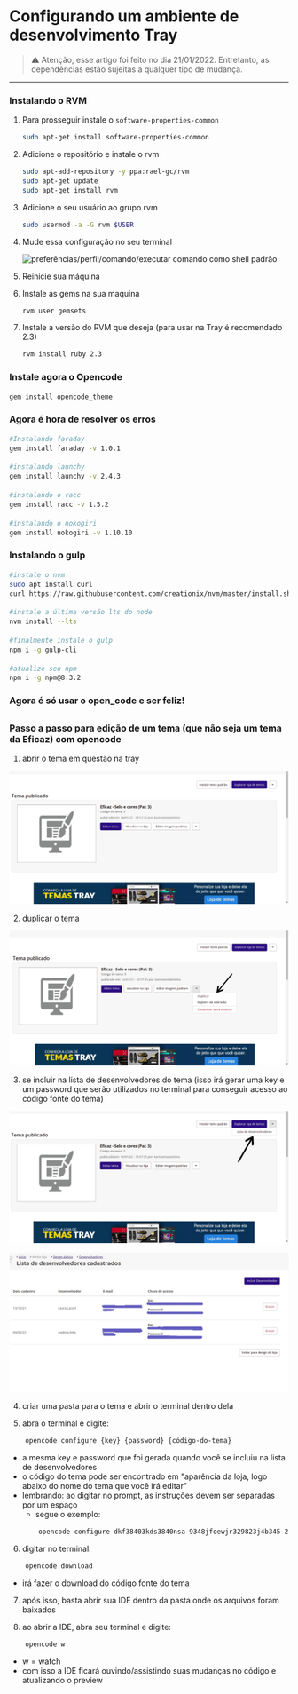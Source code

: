 # Configurando um ambiente de desenvolvimento Tray

> ⚠️ Atenção, esse artigo foi feito no dia 21/01/2022. Entretanto, as dependências estão sujeitas a qualquer tipo de mudança.
> 

---

### Instalando o RVM

1. Para prosseguir instale o `software-properties-common`
    
    ```bash
    sudo apt-get install software-properties-common
    ```
    
2. Adicione o repositório e instale o rvm
    
    ```bash
    sudo apt-add-repository -y ppa:rael-gc/rvm
    sudo apt-get update
    sudo apt-get install rvm
    ```
    
3. Adicione o seu usuário ao grupo rvm
    
    ```bash
    sudo usermod -a -G rvm $USER
    ```
    
4. Mude essa configuração no seu terminal
    
    ![preferências/perfil/comando/executar comando como shell padrão](https://github.com/joaby-eficaz/configurando-ambiente-tray/blob/main/Group%206.png)
    
5. Reinicie sua máquina
6. Instale as gems na sua maquina
    
    ```bash
    rvm user gemsets
    ```
    
7. Instale a versão do RVM que deseja (para usar na Tray é recomendado 2.3)
    
    ```bash
    rvm install ruby 2.3
    ```
    

### Instale agora o Opencode

```bash
gem install opencode_theme
```

### Agora é hora de resolver os erros

```bash
#Instalando faraday
gem install faraday -v 1.0.1

#instalando launchy
gem install launchy -v 2.4.3

#instalando o racc
gem install racc -v 1.5.2

#instalando o nokogiri
gem install nokogiri -v 1.10.10
```

### Instalando o gulp

```bash
#instale o nvm
sudo apt install curl 
curl https://raw.githubusercontent.com/creationix/nvm/master/install.sh | bash

#instale a última versão lts do node
nvm install --lts

#finalmente instale o gulp
npm i -g gulp-cli

#atualize seu npm
npm i -g npm@8.3.2
```

### Agora é só usar o open_code e ser feliz!

##

### Passo a passo para edição de um tema (que não seja um tema da Eficaz) com opencode

1. abrir o tema em questão na tray

![one.jpg](https://github.com/izalima-eficaz/configurando-ambiente-tray/blob/main/one.jpg)

2. duplicar o tema

![two.jpg](https://github.com/izalima-eficaz/configurando-ambiente-tray/blob/main/two.jpg)

3. se incluir na lista de desenvolvedores do tema (isso irá gerar uma key e um password que serão utilizados no terminal para conseguir acesso ao código fonte do tema)

![three.jpg](https://github.com/izalima-eficaz/configurando-ambiente-tray/blob/main/three.jpg)

![four.jpg](https://github.com/izalima-eficaz/configurando-ambiente-tray/blob/main/four.jpg)

4. criar uma pasta para o tema e abrir o terminal dentro dela

5. abra o terminal e digite:
```bash
    opencode configure {key} {password} {código-do-tema}
```
* a mesma key e password que foi gerada quando você se incluiu na lista de desenvolvedores
* o código do tema pode ser encontrado em "aparência da loja, logo abaixo do nome do tema que você irá editar"
* lembrando: ao digitar no prompt, as instruções devem ser separadas por um espaço
    * segue o exemplo:
    ```bash
        opencode configure dkf38403kds3840nsa 9348jfoewjr329823j4b345 26
    ```

6. digitar no terminal: 
```bash
    opencode download
```
* irá fazer o download do código fonte do tema

7. após isso, basta abrir sua IDE dentro da pasta onde os arquivos foram baixados

8. ao abrir a IDE, abra seu terminal e digite:
```bash
    opencode w
```
* w = watch
* com isso a IDE ficará ouvindo/assistindo suas mudanças no código e atualizando o preview
